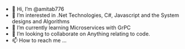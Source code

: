 - 👋 Hi, I’m @amitab776
- 👀 I’m interested in .Net Technologies, C#, Javascript and the System designs and Algorithms
- 🌱 I’m currently learning Microservices with GrPC
- 💞️ I’m looking to collaborate on Anything relating to code.
- 📫 How to reach me ...<You know>

<!---
amitab776/amitab776 is a ✨ special ✨ repository because its `README.md` (this file) appears on your GitHub profile.
You can click the Preview link to take a look at your changes.
--->
